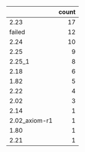 |               |   count |
|:--------------|--------:|
| 2.23          |      17 |
| failed        |      12 |
| 2.24          |      10 |
| 2.25          |       9 |
| 2.25_1        |       8 |
| 2.18          |       6 |
| 1.82          |       5 |
| 2.22          |       4 |
| 2.02          |       3 |
| 2.14          |       1 |
| 2.02_axiom-r1 |       1 |
| 1.80          |       1 |
| 2.21          |       1 |